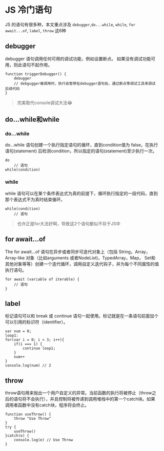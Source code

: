# JS 冷门语句

JS 的语句有很多种，本文重点涉及 `debugger`,`do...while`, `while`, `for await...of`, `label`, `throw` 这6种

## debugger
debugger 语句调用任何可用的调试功能，例如设置断点。 如果没有调试功能可用，则此语句不起作用。

```
function triggerDebugger() {
    debugger
    // debgugger被调用时，执行会暂停在debugger语句处，通过断点等调试工具来调试后续代码
}
```
> 完美取代console调试大法😂

## do...while和while
### do...while
do...while 语句创建一个执行指定语句的循环，直到condition值为 false。在执行语句(statement) 后检测condition，所以指定的语句(statement)至少执行一次。
```
do  
    // 语句  
while(condition)
```

### while
while 语句可以在某个条件表达式为真的前提下，循环执行指定的一段代码，直到那个表达式不为真时结束循环。
```
while(condition)
    // 语句
```

> 也许正是for大法好啊，导致这2个语句都似不存于JS中

## for await...of
The for await...of 语句在异步或者同步可迭代对象上（包括 String，Array，Array-like 对象（比如arguments 或者NodeList)，TypedArray，Map， Set和其他对象等等）创建一个迭代循环，调用自定义迭代钩子，并为每个不同属性的值执行语句。
```
for await (variable of iterable) {
    // 语句
}
```

## label 
标记语句可以和 break 或 continue 语句一起使用。标记就是在一条语句前面加个可以引用的标识符（identifier）。

```
var num = 0;
loop1:
for(var i = 0; i < 3; i++){
    if(i === 1) {
        continue loop1;
    }
    num++
}
console.log(num) // 2
```

## throw
throw语句用来抛出一个用户自定义的异常。当前函数的执行将被停止（throw之后的语句将不会执行），并且控制将被传递到调用堆栈中的第一个catch块。如果调用者函数中没有catch块，程序将会终止。

```
function useThrow() {
    throw "Use Throw"
}
try {
    useThrow()
}catch(e) {
    console.log(e) // Use Throw
}
```

<Valine />